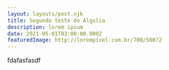 ```yaml
---
layout: layouts/post.njk
title: Segundo teste do Algolia
description: lorem ipsum
date: 2021-05-01T03:00:00.000Z
featuredImage: http://lorempixel.com.br/700/500?2
---
```

fdafasfasdf